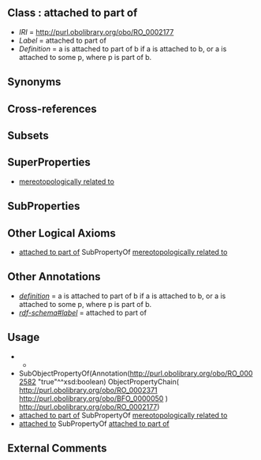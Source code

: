 
## Class : attached to part of

 * *IRI* = http://purl.obolibrary.org/obo/RO_0002177
 * *Label* = attached to part of
 * *Definition* = a is attached to part of b if a is attached to b, or a is attached to some p, where p is part of b.

## Synonyms


## Cross-references


## Subsets


## SuperProperties

 * [mereotopologically related to](../../RO/23/RO_0002323.md)

## SubProperties


## Other Logical Axioms

 * [attached to part of](../../RO/77/RO_0002177.md) SubPropertyOf [mereotopologically related to](../../RO/23/RO_0002323.md)

## Other Annotations

 * *[definition](../../IAO/15/IAO_0000115.md)* = a is attached to part of b if a is attached to b, or a is attached to some p, where p is part of b.
 * *[rdf-schema#label](../../el/rdf-schema#label.md)* = attached to part of

## Usage

 * -
 * SubObjectPropertyOf(Annotation(<http://purl.obolibrary.org/obo/RO_0002582> "true"^^xsd:boolean) ObjectPropertyChain( <http://purl.obolibrary.org/obo/RO_0002371> <http://purl.obolibrary.org/obo/BFO_0000050> ) <http://purl.obolibrary.org/obo/RO_0002177>)
 * [attached to part of](../../RO/77/RO_0002177.md) SubPropertyOf [mereotopologically related to](../../RO/23/RO_0002323.md)
 * [attached to](../../RO/71/RO_0002371.md) SubPropertyOf [attached to part of](../../RO/77/RO_0002177.md)

## External Comments

